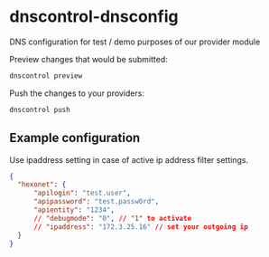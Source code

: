 # dnscontrol-dnsconfig

DNS configuration for test / demo purposes of our provider module

Preview changes that would be submitted:

```bash
dnscontrol preview
```

Push the changes to your providers:

```bash
dnscontrol push
```

## Example configuration

Use ipaddress setting in case of active ip address filter settings.

```json
{
  "hexonet": {
      "apilogin": "test.user",
      "apipassword": "test.passw0rd",
      "apientity": "1234",
      // "debugmode": "0", // "1" to activate
      // "ipaddress": "172.3.25.16" // set your outgoing ip
  }
}
```